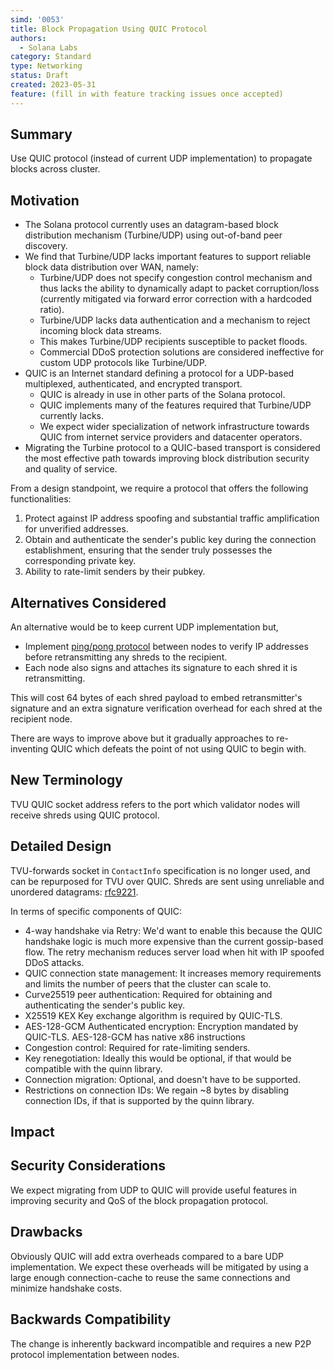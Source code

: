 ```yaml
---
simd: '0053'
title: Block Propagation Using QUIC Protocol
authors:
  - Solana Labs
category: Standard
type: Networking
status: Draft
created: 2023-05-31
feature: (fill in with feature tracking issues once accepted)
---
```


## Summary

Use QUIC protocol (instead of current UDP implementation) to propagate blocks
across cluster.

## Motivation

* The Solana protocol currently uses an datagram-based block distribution
  mechanism (Turbine/UDP) using out-of-band peer discovery.
* We find that Turbine/UDP lacks important features to support reliable block
  data distribution over WAN, namely:
  * Turbine/UDP does not specify congestion control mechanism and thus lacks
    the ability to dynamically adapt to packet corruption/loss (currently
    mitigated via forward error correction with a hardcoded ratio).
  * Turbine/UDP lacks data authentication and a mechanism to reject incoming
    block data streams.
  * This makes Turbine/UDP recipients susceptible to packet floods.
  * Commercial DDoS protection solutions are considered ineffective for custom
    UDP protocols like Turbine/UDP.
* QUIC is an Internet standard defining a protocol for a UDP-based multiplexed,
  authenticated, and encrypted transport.
  * QUIC is already in use in other parts of the Solana protocol.
  * QUIC implements many of the features required that Turbine/UDP currently
    lacks.
  * We expect wider specialization of network infrastructure towards QUIC from
    internet service providers and datacenter operators.
* Migrating the Turbine protocol to a QUIC-based transport is considered the
  most effective path towards improving block distribution security and quality
  of service.

From a design standpoint, we require a protocol that offers the following
functionalities:

1. Protect against IP address spoofing and substantial traffic amplification
   for unverified addresses.
2. Obtain and authenticate the sender's public key during the connection
   establishment, ensuring that the sender truly possesses the corresponding
   private key.
3. Ability to rate-limit senders by their pubkey.

## Alternatives Considered

An alternative would be to keep current UDP implementation but,

* Implement [ping/pong
  protocol](https://github.com/solana-labs/solana/blob/2fc1dc1bf/gossip/src/ping_pong.rs)
  between nodes to verify IP addresses before retransmitting any shreds to the
  recipient.
* Each node also signs and attaches its signature to each shred it is
  retransmitting.

This will cost 64 bytes of each shred payload to embed retransmitter's
signature and an extra signature verification overhead for each shred at the
recipient node.

There are ways to improve above but it gradually approaches to re-inventing
QUIC which defeats the point of not using QUIC to begin with.

## New Terminology

TVU QUIC socket address refers to the port which validator nodes will receive
shreds using QUIC protocol.

## Detailed Design

TVU-forwards socket in `ContactInfo` specification is no longer used, and can
be repurposed for TVU over QUIC.
Shreds are sent using unreliable and unordered datagrams:
[rfc9221](https://www.rfc-editor.org/rfc/rfc9221.html).

In terms of specific components of QUIC:

* 4-way handshake via Retry: We'd want to enable this because the QUIC
  handshake logic is much more expensive than the current gossip-based flow.
  The retry mechanism reduces server load when hit with IP spoofed DDoS
  attacks.
* QUIC connection state management: It increases memory requirements and limits
  the number of peers that the cluster can scale to.
* Curve25519 peer authentication: Required for obtaining and authenticating
  the sender's public key.
* X25519 KEX Key exchange algorithm is required by QUIC-TLS.
* AES-128-GCM Authenticated encryption: Encryption mandated by QUIC-TLS.
  AES-128-GCM has native x86 instructions
* Congestion control: Required for rate-limiting senders.
* Key renegotiation: Ideally this would be optional, if that would be
  compatible with the quinn library.
* Connection migration: Optional, and doesn't have to be supported.
* Restrictions on connection IDs: We regain ~8 bytes by disabling connection
  IDs, if that is supported by the quinn library.

## Impact

## Security Considerations

We expect migrating from UDP to QUIC will provide useful features in improving
security and QoS of the block propagation protocol.

## Drawbacks

Obviously QUIC will add extra overheads compared to a bare UDP implementation.
We expect these overheads will be mitigated by using a large enough
connection-cache to reuse the same connections and minimize handshake costs.


## Backwards Compatibility

The change is inherently backward incompatible and requires a new P2P protocol
implementation between nodes.
